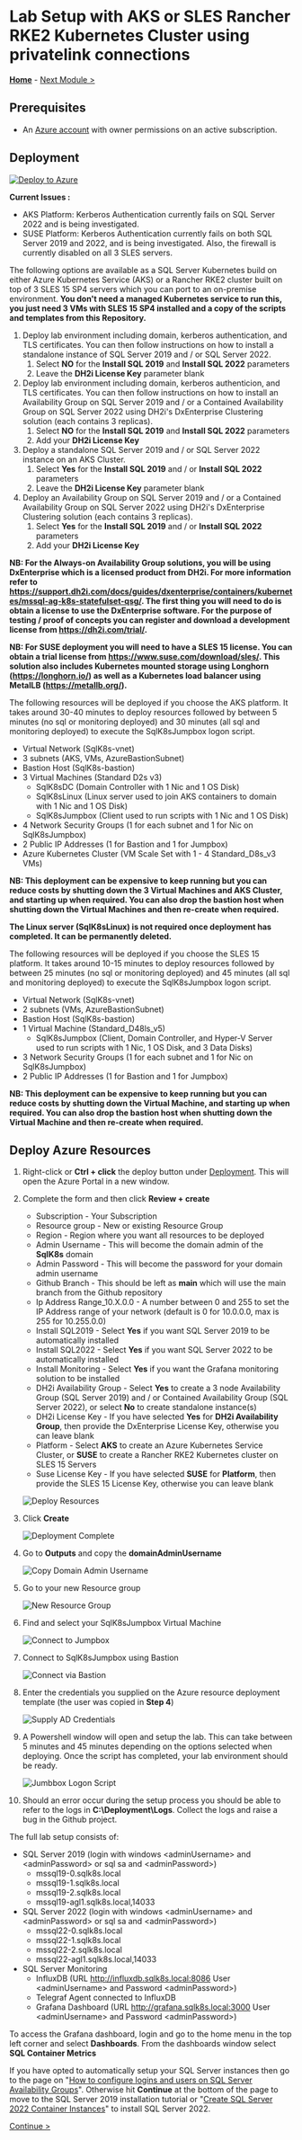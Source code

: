 # Lab Setup with AKS or SLES Rancher RKE2 Kubernetes Cluster using privatelink connections

**[Home](../README.md)** - [Next Module >](../modules/sql19.md)

## Prerequisites

* An [Azure account](https://azure.microsoft.com/free/) with owner permissions on an active subscription.

## Deployment

[![Deploy to Azure](https://aka.ms/deploytoazurebutton)](https://portal.azure.com/#create/Microsoft.Template/uri/https%3A%2F%2Fraw.githubusercontent.com%2FBobbyH49%2FSQLServerk8s%2Fmain%2Fplatform%2Fsetup.json)

**Current Issues :**
* AKS Platform: Kerberos Authentication currently fails on SQL Server 2022 and is being investigated.
* SUSE Platform: Kerberos Authentication currently fails on both SQL Server 2019 and 2022, and is being investigated.  Also, the firewall is currently disabled on all 3 SLES servers.

The following options are available as a SQL Server Kubernetes build on either Azure Kubernetes Service (AKS) or a Rancher RKE2 cluster built on top of 3 SLES 15 SP4 servers which you can port to an on-premise environment.  **You don't need a managed Kubernetes service to run this, you just need 3 VMs with SLES 15 SP4 installed and a copy of the scripts and templates from this Repository.**

1. Deploy lab environment including domain, kerberos authentication, and TLS certificates. You can then follow instructions on how to install a standalone instance of SQL Server 2019 and \/ or SQL Server 2022.
    1. Select **NO** for the **Install SQL 2019** and **Install SQL 2022** parameters
    2. Leave the **DH2i License Key** parameter blank
2. Deploy lab environment including domain, kerberos authenticion, and TLS certificates.  You can then follow instructions on how to install an Availability Group on SQL Server 2019 and \/ or a Contained Availability Group on SQL Server 2022 using DH2i\'s DxEnterprise Clustering solution (each contains 3 replicas).
    1. Select **NO** for the **Install SQL 2019** and **Install SQL 2022** parameters
    2. Add your **DH2i License Key**
3. Deploy a standalone SQL Server 2019 and \/ or SQL Server 2022 instance on an AKS Cluster.
    1. Select **Yes** for the **Install SQL 2019** and \/ or **Install SQL 2022** parameters
    2. Leave the **DH2i License Key** parameter blank
4. Deploy an Availability Group on SQL Server 2019 and \/ or a Contained Availability Group on SQL Server 2022 using DH2i\'s DxEnterprise Clustering solution (each contains 3 replicas).
    1. Select **Yes** for the **Install SQL 2019** and \/ or **Install SQL 2022** parameters
    2. Add your **DH2i License Key**

**NB: For the Always-on Availability Group solutions, you will be using DxEnterprise which is a licensed product from DH2i.  For more information refer to https://support.dh2i.com/docs/guides/dxenterprise/containers/kubernetes/mssql-ag-k8s-statefulset-qsg/.  The first thing you will need to do is obtain a license to use the DxEnterprise software.  For the purpose of testing / proof of concepts you can register and download a development license from https://dh2i.com/trial/.**

**NB: For SUSE deployment you will need to have a SLES 15 license.  You can obtain a trial license from https://www.suse.com/download/sles/.  This solution also includes Kubernetes mounted storage using Longhorn (https://longhorn.io/) as well as a Kubernetes load balancer using MetalLB (https://metallb.org/).**

The following resources will be deployed if you choose the AKS platform.  It takes around 30-40 minutes to deploy resources followed by between 5 minutes (no sql or monitoring deployed) and 30 minutes (all sql and monitoring deployed) to execute the SqlK8sJumpbox logon script.

* Virtual Network (SqlK8s-vnet)
* 3 subnets (AKS, VMs, AzureBastionSubnet)
* Bastion Host (SqlK8s-bastion)
* 3 Virtual Machines (Standard D2s v3)
    * SqlK8sDC (Domain Controller with 1 Nic and 1 OS Disk)
    * SqlK8sLinux (Linux server used to join AKS containers to domain with 1 Nic and 1 OS Disk)
    * SqlK8sJumpbox (Client used to run scripts with 1 Nic and 1 OS Disk)
* 4 Network Security Groups (1 for each subnet and 1 for Nic on SqlK8sJumpbox)
* 2 Public IP Addresses (1 for Bastion and 1 for Jumpbox)
* Azure Kubernetes Cluster (VM Scale Set with 1 - 4 Standard_D8s_v3 VMs)

**NB: This deployment can be expensive to keep running but you can reduce costs by shutting down the 3 Virtual Machines and AKS Cluster, and starting up when required.  You can also drop the bastion host when shutting down the Virtual Machines and then re-create when required.**

**The Linux server (SqlK8sLinux) is not required once deployment has completed.  It can be permanently deleted.**

The following resources will be deployed if you choose the SLES 15 platform.  It takes around 10-15 minutes to deploy resources followed by between 25 minutes (no sql or monitoring deployed) and 45 minutes (all sql and monitoring deployed) to execute the SqlK8sJumpbox logon script.

* Virtual Network (SqlK8s-vnet)
* 2 subnets (VMs, AzureBastionSubnet)
* Bastion Host (SqlK8s-bastion)
* 1 Virtual Machine (Standard_D48ls_v5)
    * SqlK8sJumpbox (Client, Domain Controller, and Hyper-V Server used to run scripts with 1 Nic, 1 OS Disk, and 3 Data Disks)
* 3 Network Security Groups (1 for each subnet and 1 for Nic on SqlK8sJumpbox)
* 2 Public IP Addresses (1 for Bastion and 1 for Jumpbox)

**NB: This deployment can be expensive to keep running but you can reduce costs by shutting down the Virtual Machine, and starting up when required.  You can also drop the bastion host when shutting down the Virtual Machine and then re-create when required.**

## Deploy Azure Resources

1. Right-click or **Ctrl + click** the deploy button under [Deployment](#deployment).  This will open the Azure Portal in a new window.

2. Complete the form and then click **Review + create**

    * Subscription - Your Subscription
    * Resource group - New or existing Resource Group
    * Region - Region where you want all resources to be deployed
    * Admin Username - This will become the domain admin of the **SqlK8s** domain
    * Admin Password - This will become the password for your domain admin username
    * Github Branch - This should be left as **main** which will use the main branch from the Github repository
    * Ip Address Range_10.X.0.0 - A number between 0 and 255 to set the IP Address range of your network (default is 0 for 10.0.0.0, max is 255 for 10.255.0.0)
    * Install SQL2019 - Select **Yes** if you want SQL Server 2019 to be automatically installed
    * Install SQL2022 - Select **Yes** if you want SQL Server 2022 to be automatically installed
    * Install Monitoring - Select **Yes** if you want the Grafana monitoring solution to be installed
    * DH2i Availability Group - Select **Yes** to create a 3 node Availability Group (SQL Server 2019) and \/ or Contained Availability Group (SQL Server 2022), or select **No** to create standalone instance(s)
    * DH2i License Key - If you have selected **Yes** for **DH2i Availability Group**, then provide the DxEnterprise License Key, otherwise you can leave blank
    * Platform - Select **AKS** to create an Azure Kubernetes Service Cluster, or **SUSE** to create a Rancher RKE2 Kubernetes cluster on SLES 15 Servers
    * Suse License Key - If you have selected **SUSE** for **Platform**, then provide the SLES 15 License Key, otherwise you can leave blank

    ![Deploy Resources](media/DeployResources.jpg)

3. Click **Create**

    ![Deployment Complete](media/DeploymentComplete.jpg)

4. Go to **Outputs** and copy the **domainAdminUsername**

    ![Copy Domain Admin Username](media/CopyDomainAdminUsername.jpg)

5. Go to your new Resource group

    ![New Resource Group](media/NewResourceGroup.jpg)

6. Find and select your SqlK8sJumpbox Virtual Machine

    ![Connect to Jumpbox](media/ConnectToJumpbox.jpg)

7. Connect to SqlK8sJumpbox using Bastion

    ![Connect via Bastion](media/ConnectViaBastion.jpg)

8. Enter the credentials you supplied on the Azure resource deployment template (the user was copied in **Step 4**)

    ![Supply AD Credentials](media/SupplyADCredentials.jpg)

9. A Powershell window will open and setup the lab.  This can take between 5 minutes and 45 minutes depending on the options selected when deploying.  Once the script has completed, your lab environment should be ready.

    ![Jumbbox Logon Script](media/JumpboxLogonScript.jpg)

10. Should an error occur during the setup process you should be able to refer to the logs in **C:\Deployment\Logs**.  Collect the logs and raise a bug in the Github project.

The full lab setup consists of:

* SQL Server 2019 (login with windows \<adminUsername\> and \<adminPassword\> or sql sa and \<adminPassword\>)
    * mssql19-0.sqlk8s.local
    * mssql19-1.sqlk8s.local
    * mssql19-2.sqlk8s.local
    * mssql19-agl1.sqlk8s.local,14033
* SQL Server 2022 (login with windows \<adminUsername\> and \<adminPassword\> or sql sa and \<adminPassword\>)
    * mssql22-0.sqlk8s.local
    * mssql22-1.sqlk8s.local
    * mssql22-2.sqlk8s.local
    * mssql22-agl1.sqlk8s.local,14033
* SQL Server Monitoring
    * InfluxDB (URL http://influxdb.sqlk8s.local:8086 User \<adminUsername\> and Password \<adminPassword\>)
    * Telegraf Agent connected to InfluxDB
    * Grafana Dashboard (URL http://grafana.sqlk8s.local:3000 User \<adminUsername\> and Password \<adminPassword\>)
        
To access the Grafana dashboard, login and go to the home menu in the top left corner and select **Dashboards**.  From the dashboards window select **SQL Container Metrics**

If you have opted to automatically setup your SQL Server instances then go to the page on "[How to configure logins and users on SQL Server Availability Groups](../modules/logins.md)".  Otherwise hit **Continue** at the bottom of the page to move to the SQL Server 2019 installation tutorial or "[Create SQL Server 2022 Container Instances](./modules/sql22.md)" to install SQL Server 2022.

[Continue >](../modules/sql19.md)

